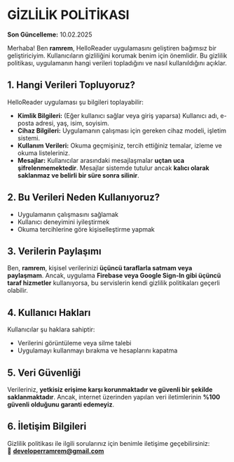 # GİZLİLİK POLİTİKASI

**Son Güncelleme:** 10.02.2025

Merhaba! Ben **ramrem**, HelloReader uygulamasını geliştiren bağımsız bir geliştiriciyim. Kullanıcıların gizliliğini korumak benim için önemlidir. Bu gizlilik politikası, uygulamanın hangi verileri topladığını ve nasıl kullanıldığını açıklar.

## 1. Hangi Verileri Topluyoruz?
HelloReader uygulaması şu bilgileri toplayabilir:

- **Kimlik Bilgileri:** (Eğer kullanıcı sağlar veya giriş yaparsa) Kullanıcı adı, e-posta adresi, yaş, isim, soyisim.  
- **Cihaz Bilgileri:** Uygulamanın çalışması için gereken cihaz modeli, işletim sistemi.  
- **Kullanım Verileri:** Okuma geçmişiniz, tercih ettiğiniz temalar, izleme ve okuma listeleriniz.  
- **Mesajlar:** Kullanıcılar arasındaki mesajlaşmalar **uçtan uca şifrelenmemektedir**. Mesajlar sistemde tutulur ancak **kalıcı olarak saklanmaz ve belirli bir süre sonra silinir**.  

## 2. Bu Verileri Neden Kullanıyoruz?
- Uygulamanın çalışmasını sağlamak  
- Kullanıcı deneyimini iyileştirmek  
- Okuma tercihlerine göre kişiselleştirme yapmak  

## 3. Verilerin Paylaşımı
Ben, **ramrem**, kişisel verilerinizi **üçüncü taraflarla satmam veya paylaşmam**. Ancak, uygulama **Firebase veya Google Sign-In gibi üçüncü taraf hizmetler** kullanıyorsa, bu servislerin kendi gizlilik politikaları geçerli olabilir.

## 4. Kullanıcı Hakları
Kullanıcılar şu haklara sahiptir:
- Verilerini görüntüleme veya silme talebi  
- Uygulamayı kullanmayı bırakma ve hesaplarını kapatma  

## 5. Veri Güvenliği
Verileriniz, **yetkisiz erişime karşı korunmaktadır ve güvenli bir şekilde saklanmaktadır**. Ancak, internet üzerinden yapılan veri iletimlerinin **%100 güvenli olduğunu garanti edemeyiz**.

## 6. İletişim Bilgileri
Gizlilik politikası ile ilgili sorularınız için benimle iletişime geçebilirsiniz:  
📧 **developerramrem@gmail.com**
